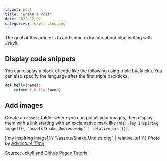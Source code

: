 ```yaml
---
layout: post
title: "Write a Post"
date: 2022-12-02
categories: jekyll blogging
---
```


The goal of this article is to add some extra info
about blog writing with _Jekyll_.


## Display code snippets

You can display a block of code like the following using triple backticks.
You can also specify the language after the first triple backticks.

```python
def hello(name):
    return f'hello {name}'
```

## Add images

Create an `assets` folder where you can put all your images,
then display them with a link starting with an exclamative mark like this:
`![my inspiring image]({{ "assets/Snake_Undies.webp" | relative_url }})`.

![my inspiring image]({{ "/assets/Snake_Undies.png" | relative_url }})
_Photo by [Adventure Time](https://adventuretime.fandom.com/wiki/Snakes)_

Source: [Jekyll and Github Pages Tutorial](https://simondosda.github.io/posts/2021-09-16-blog-github-pages-4-custom.html)